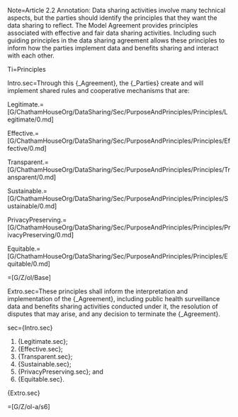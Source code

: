 
Note=Article 2.2 Annotation: Data sharing activities involve many technical aspects, but the parties should identify the principles that they want the data sharing to reflect. The Model Agreement provides principles associated with effective and fair data sharing activities. Including such guiding principles in the data sharing agreement allows these principles to inform how the parties implement data and benefits sharing and interact with each other.

Ti=Principles

Intro.sec=Through this {_Agreement}, the {_Parties} create and will implement shared rules and cooperative mechanisms that are:

Legitimate.=[G/ChathamHouseOrg/DataSharing/Sec/PurposeAndPrinciples/Principles/Legitimate/0.md]

Effective.=[G/ChathamHouseOrg/DataSharing/Sec/PurposeAndPrinciples/Principles/Effective/0.md]

Transparent.=[G/ChathamHouseOrg/DataSharing/Sec/PurposeAndPrinciples/Principles/Transparent/0.md]

Sustainable.=[G/ChathamHouseOrg/DataSharing/Sec/PurposeAndPrinciples/Principles/Sustainable/0.md]

PrivacyPreserving.=[G/ChathamHouseOrg/DataSharing/Sec/PurposeAndPrinciples/Principles/PrivacyPreserving/0.md]

Equitable.=[G/ChathamHouseOrg/DataSharing/Sec/PurposeAndPrinciples/Principles/Equitable/0.md]

=[G/Z/ol/Base]

Extro.sec=These principles shall inform the interpretation and implementation of the {_Agreement}, including public health surveillance data and benefits sharing activities conducted under it, the resolution of disputes that may arise, and any decision to terminate the {_Agreement}.

sec={Intro.sec}<ol><li>{Legitimate.sec};<li>{Effective.sec};<li>{Transparent.sec};<li>{Sustainable.sec};<li>{PrivacyPreserving.sec}; and<li>{Equitable.sec}.</ol>{Extro.sec}

=[G/Z/ol-a/s6]
